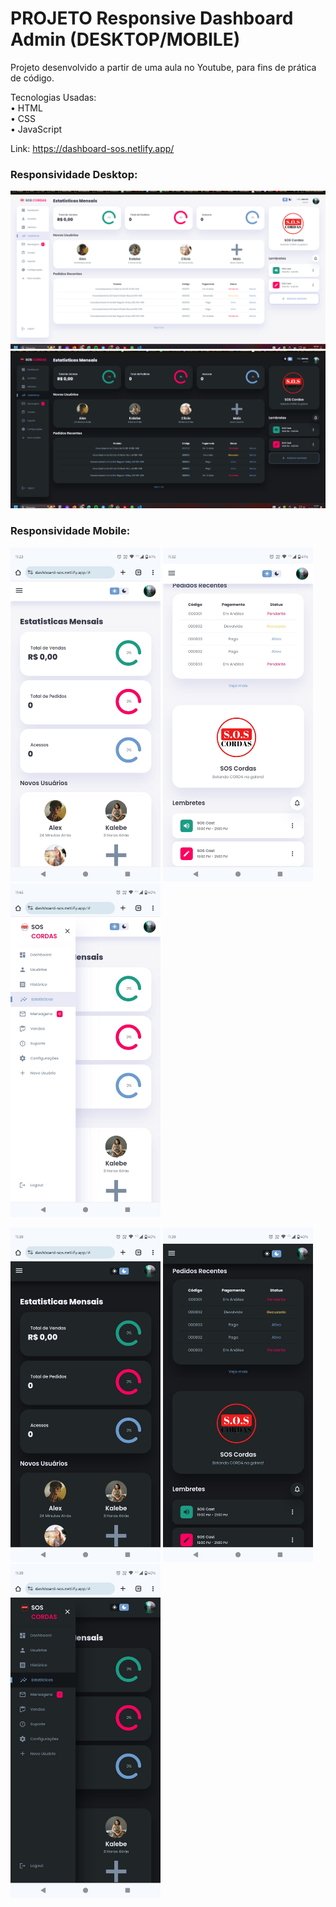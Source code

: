 # PROJETO Responsive Dashboard Admin (DESKTOP/MOBILE)

Projeto desenvolvido a partir de uma aula no Youtube, para fins de prática de código.

Tecnologias Usadas: <br>
• HTML <br>
• CSS <br>
• JavaScript

Link: https://dashboard-sos.netlify.app/

### Responsividade Desktop:
<img src="images/responsividade/responsividade-desktop.png" width="550px"><br>
<img src="images/responsividade/responsividade-desktop-darkmode.png" width="550px">

### Responsividade Mobile:
<img src="images/responsividade/mobile_1_lightmode.jpg" width="240px"> <img src="images/responsividade/mobile_2_lightmode.jpg" width="240px"> <img src="images/responsividade/mobile_3_lightmode.jpg" width="240px"><br>

<img src="images/responsividade/mobile_1_darkmode.jpg" width="240px"> <img src="images/responsividade/mobile_2_darkmode.jpg" width="240px"> <img src="images/responsividade/mobile_3_darkmode.jpg" width="240px">